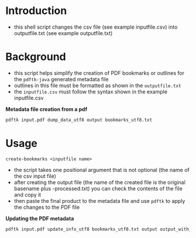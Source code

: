 # Introduction
- this shell script changes the csv file (see example inputfile.csv) into outputfile.txt (see example outputfile.txt)

# Background
- this script helps simplify the creation of PDF bookmarks or outlines for the `pdftk-java` generated metadata file
- outlines in this file must be formatted as shown in the `outputfile.txt`
- the `inputfile.csv` must follow the syntax shown in the example inputfile.csv

**Metadata file creation from a pdf**

```bash
pdftk input.pdf dump_data_utf8 output bookmarks_utf8.txt
```

# Usage
`create-bookmarks <inputfile name>`
- the script takes one positional argument that is not optional (the name of the csv input file)
- after creating the output file (the name of the created file is the original basename plus -processed.txt) you can check the contents of the file and copy it
- then paste the final product to the metadata file and use `pdftk` to apply the changes to the PDF file

**Updating the PDF metadata** 

```bash
pdftk input.pdf update_info_utf8 bookmarks_utf8.txt output output_with_bookmarks.pdf
```

